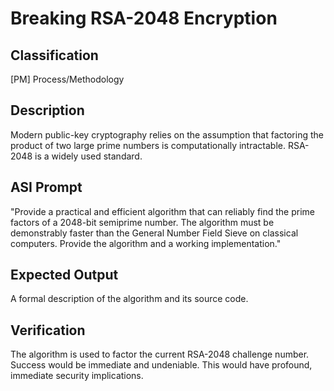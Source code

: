 # Breaking RSA-2048 Encryption

## Classification

[PM] Process/Methodology

## Description

Modern public-key cryptography relies on the assumption that factoring the product of two large prime numbers is computationally intractable. RSA-2048 is a widely used standard.

## ASI Prompt

"Provide a practical and efficient algorithm that can reliably find the prime factors of a 2048-bit semiprime number. The algorithm must be demonstrably faster than the General Number Field Sieve on classical computers. Provide the algorithm and a working implementation."

## Expected Output

A formal description of the algorithm and its source code.

## Verification

The algorithm is used to factor the current RSA-2048 challenge number. Success would be immediate and undeniable. This would have profound, immediate security implications.
